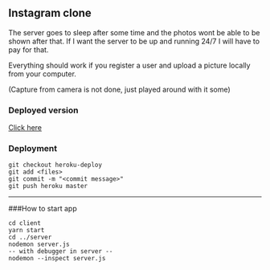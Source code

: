 ## Instagram clone

The server goes to sleep after some time and the photos wont be able to be shown after that.
If I want the server to be up and running 24/7 I will have to pay for that.

Everything should work if you register a user and upload a picture locally from your computer.

(Capture from camera is not done, just played around with it some)

### Deployed version
<a href="https://instamang.herokuapp.com/">Click here</a>

### Deployment

```
git checkout heroku-deploy
git add <files>
git commit -m "<commit message>"
git push heroku master
```

---
###How to start app

```
cd client
yarn start
cd ../server
nodemon server.js
-- with debugger in server --
nodemon --inspect server.js
```
